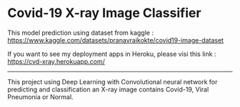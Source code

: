 # Covid-19 X-ray Image Classifier

This model prediction using dataset from kaggle : https://www.kaggle.com/datasets/pranavraikokte/covid19-image-dataset


If you want to see my deployment apps in Heroku, please visi this link : https://cvd-xray.herokuapp.com/


---

This project using Deep Learning  with Convolutional neural network for predicting and classification an X-ray image contains Covid-19, Viral Pneumonia or Normal.